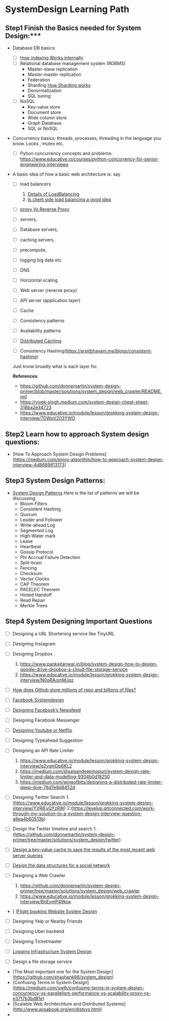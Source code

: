 # SystemDesign Learning Path

## Step1 Finish the Basics needed for System Design:***

- Database
   DB basics:
   - [ ] [How indexing Works internally](https://www.pankajtanwar.in/blog/how-database-indexing-actually-works-internally)
   - [ ] Relational database management system (RDBMS)
      - Master-slave replication
      - Master-master replication
      - Federation
      - Sharding [How Sharding works](https://medium.com/@jeeyoungk/how-sharding-works-b4dec46b3f6) 
      - Denormalization
      - SQL tuning
   - [ ] NoSQL
      - Key-value store
      - Document store
      - Wide column store
      - Graph Database
      - SQL or NoSQL

- Concurrency basics: threads, processes, threading in the language you know. Locks , mutex etc.
  - [ ] Pyhon concurrency concepts and problems: https://www.educative.io/courses/python-concurrency-for-senior-engineering-interviews

- A basic idea of how a basic web architecture is: say 
  - [ ] load balancers 
      1. [Details of LoadBalancing](https://medium.com/geekculture/load-balancing-da0bde7882f1)
      2. [Is client side load balancing a good idea](https://www.pankajtanwar.in/blog/system-design-is-client-side-load-balancing-a-good-idea)
  - [ ] [proxy Vs Reverse Proxy](https://www.pankajtanwar.in/blog/proxy-vs-reverse-proxy-using-a-real-life-example)
  - [ ] servers, 
  - [ ] Database servers, 
  - [ ] caching servers, 
  - [ ] precompute, 
  - [ ] logging big data etc. 
  - [ ] DNS
  - [ ] Horizontal scaling
  - [ ] Web server (reverse proxy)
  - [ ] API server (application layer)
  - [ ] Cache
  - [ ] Consistency patterns
  - [ ] Availability patterns
  - [ ] [Distributed Caching](https://medium.com/rtkal/distributed-cache-design-348cbe334df1)
  - [ ] Consistency Hashing(https://arpitbhayani.me/blogs/consistent-hashing)
  
  
  Just know broadly what is each layer for.
  
  **References**:
   - https://github.com/donnemartin/system-design-primer/blob/master/solutions/system_design/web_crawler/README.md
   - https://vivek-singh.medium.com/system-design-cheat-sheet-318ba2e34723
   - https://www.educative.io/module/lesson/grokking-system-design-interview/7DWqV203YWO
    
## Step2 Learn how to approach System design questions:
   - [How To Approach System Design Problems] (https://medium.com/enjoy-algorithm/how-to-approach-system-design-interview-4d8689813173)

## Step3 System Design Patterns:
   - [System Design Patterns](https://www.educative.io/module/lesson/grokking-system-design-interview/YMEMlvz5jGO)
   Here is the list of patterns we will be discussing:
      - Bloom Filters
      - Consistent Hashing
      - Quorum
      - Leader and Follower
      - Write-ahead Log
      - Segmented Log
      - High-Water mark
      - Lease
      - Heartbeat
      - Gossip Protocol
      - Phi Accrual Failure Detection
      - Split-brain
      - Fencing
      - Checksum
      - Vector Clocks
      - CAP Theorem
      - PACELEC Theorem
      - Hinted Handoff
      - Read Repair
      - Merkle Trees   
      
## Step4 System Designing Important Questions

- [ ] Designing a URL Shortening service like TinyURL 

- [ ] Designing Instagram

- [ ] Designing Dropbox
  1. https://www.pankajtanwar.in/blog/system-design-how-to-design-google-drive-dropbox-a-cloud-file-storage-service
  2. https://www.educative.io/module/lesson/grokking-system-design-interview/N0qRAomMJqz

- [ ] [How does Github store millions of repo and billions of files?](https://www.pankajtanwar.in/blog/how-does-github-store-millions-of-repo-and-billions-of-files)
- [ ] [Facebook Systemdesign](https://systemdesignprep.com/facebook)

- [ ] [Designing Facebook’s Newsfeed](https://systemdesignprep.com/newsfeed)

- [ ] Designing Facebook Messenger

- [ ] [Designing Youtube or Netflix](https://systemdesignprep.com/youtube)

- [ ] Designing Typeahead Suggestion

- [ ] Designing an API Rate Limiter
  1. https://www.educative.io/module/lesson/grokking-system-design-interview/q2vgmDp6KL2
  2. https://medium.com/@saisandeepmopuri/system-design-rate-limiter-and-data-modelling-9304b0d18250
  3. https://medium.com/wineofbits/designing-a-distributed-rate-limiter-deep-dive-76d7e8d8452d

- [ ] Designing Twitter Search 
      1.(https://www.educative.io/module/lesson/grokking-system-design-interview/YVRjEyQYzRW)
      2.(https://levelup.gitconnected.com/work-through-my-solution-to-a-system-design-interview-question-a8ea4b60513b)
- [ ] Design the Twitter timeline and search 
      1.(https://github.com/donnemartin/system-design-primer/tree/master/solutions/system_design/twitter)

- [ ] [Design a key-value cache to save the results of the most recent web server queries](https://github.com/donnemartin/system-design-primer/tree/master/solutions/system_design/query_cache)

- [ ] [Design the data structures for a social network](https://github.com/donnemartin/system-design-primer/tree/master/solutions/system_design/social_graph)

- [ ] Designing a Web Crawler 
  1. https://github.com/donnemartin/system-design-primer/tree/master/solutions/system_design/web_crawler
  2. https://www.educative.io/module/lesson/grokking-system-design-interview/BnEymP49kpx

- [ ][Flight booking Website System Design](https://ankita4priya.medium.com/flight-booking-website-app-system-design-899c626a6ee6) 
- [ ] Designing Yelp or Nearby Friends

- [ ] Designing Uber backend

- [ ] Designing Ticketmaster

- [ ] [Logging Infrastructure System Design](https://www.learnsteps.com/logging-infrastructure-system-design/)

- [ ] Design a file storage service

- [The Most important one for the System Design] (https://github.com/shashank88/system_design)
- [Confusing Terms in System Design] (https://medium.com/swlh/confusing-terms-in-system-design-concurrency-vs-parallelism-performance-vs-scalability-proxy-vs-e3717b3bd81e)
- [Scalable Web Architechture and Distributed Systems] (http://www.aosabook.org/en/distsys.html)
- 
